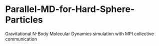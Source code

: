 # Parallel-MD-for-Hard-Sphere-Particles
Gravitational N-Body Molecular Dynamics simulation with MPI collective communication
